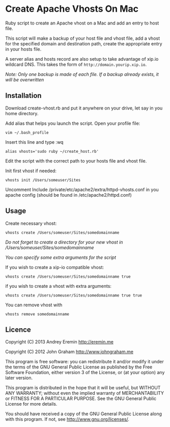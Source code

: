 Create Apache Vhosts On Mac
=========

Ruby script to create an Apache vhost on a Mac and add an entry to host file.

This script will make a backup of your host file and vhost file, add a vhost for the specified domain and destination path, create the appropriate entry in your hosts file.

A server alias and hosts record are also setup to take advantage of xip.io wildcard DNS.  This takes the form of  `http://domain.yourip.xip.io`.

*Note: Only one backup is made of each file.  If a backup already exists, it will be overwritten*

## Installation

Download create-vhost.rb and put it anywhere on your drive, let say in you home directory.

Add alias that helps you launch the script. Open your profile file:

    vim ~/.bash_profile

Insert this line and type :wq

    alias vhosts='sudo ruby ~/create_host.rb'

Edit the script with the correct path to your hosts file and vhost file.

Init first vhost if needed:

    vhosts init /Users/someuser/Sites

Uncomment Include /private/etc/apache2/extra/httpd-vhosts.conf in you apache config (should be found in /etc/apache2/httpd.conf)

## Usage

Create necessary vhost:

    vhosts create /Users/someuser/Sites/somedomainname

*Do not forget to create a directory for your new vhost in /Users/someuser/Sites/somedomainname*

*You can specify some extra arguments for the script*

If you wish to create a xip-io compatible vhost:

    vhosts create /Users/someuser/Sites/somedomainname true

if you wish to create a vhost with extra arguments:

    vhosts create /Users/someuser/Sites/somedomainname true true

You can remove vhost with

    vhosts remove somedomainname

## Licence

Copyright (C) 2013  Andrey Eremin http://eremin.me

Copyright (C) 2012  John Graham http://www.johngraham.me
  
This program is free software: you can redistribute it and/or modify
it under the terms of the GNU General Public License as published by
the Free Software Foundation, either version 3 of the License, or
(at your option) any later version.

This program is distributed in the hope that it will be useful,
but WITHOUT ANY WARRANTY; without even the implied warranty of
MERCHANTABILITY or FITNESS FOR A PARTICULAR PURPOSE.  See the
GNU General Public License for more details.

You should have received a copy of the GNU General Public License
along with this program.  If not, see <http://www.gnu.org/licenses/>.
